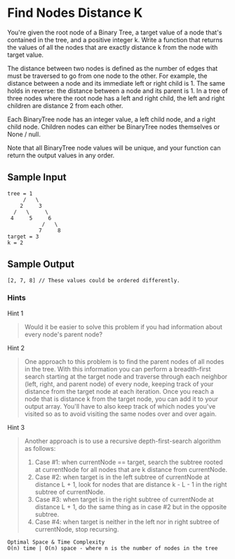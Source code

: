 # Find Nodes Distance K

You're given the root node of a Binary Tree, a target value of a node that's contained in the tree, and a positive integer k. Write a function that returns the values of all the nodes that are exactly distance k from the node with target value.

The distance between two nodes is defined as the number of edges that must be traversed to go from one node to the other. For example, the distance between a node and its immediate left or right child is 1. The same holds in reverse: the distance between a node and its parent is 1. In a tree of three nodes where the root node has a left and right child, the left and right children are distance 2 from each other.

Each BinaryTree node has an integer value, a left child node, and a right child node. Children nodes can either be BinaryTree nodes themselves or None / null.

Note that all BinaryTree node values will be unique, and your function can return the output values in any order.

## Sample Input

``` 
tree = 1
     /   \
    2     3
  /   \     \
 4     5     6
           /   \
          7     8
target = 3
k = 2
```

## Sample Output

```
[2, 7, 8] // These values could be ordered differently.
```

### Hints

Hint 1
> Would it be easier to solve this problem if you had information about every node's parent node?

Hint 2
> One approach to this problem is to find the parent nodes of all nodes in the tree. With this information you can perform a breadth-first search starting at the target node and traverse through each neighbor (left, right, and parent node) of every node, keeping track of your distance from the target node at each iteration. Once you reach a node that is distance k from the target node, you can add it to your output array. You'll have to also keep track of which nodes you've visited so as to avoid visiting the same nodes over and over again.

Hint 3
> Another approach is to use a recursive depth-first-search algorithm as follows:
>   1. Case #1: when currentNode == target, search the subtree rooted at currentNode for all nodes that are k distance from currentNode.
>   2. Case #2: when target is in the left subtree of currentNode at distance L + 1, look for nodes that are distance k - L - 1 in the right subtree of currentNode. 
>   3. Case #3: when target is in the right subtree of currentNode at distance L + 1, do the same thing as in case #2 but in the opposite subtree. 
>   4. Case #4: when target is neither in the left nor in right subtree of currentNode, stop recursing.

```
Optimal Space & Time Complexity
O(n) time | O(n) space - where n is the number of nodes in the tree
```
